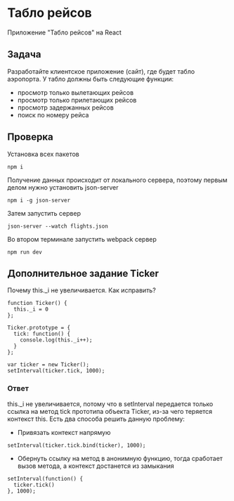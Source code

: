 # Табло рейсов
Приложение "Табло рейсов" на React
## Задача
Разработайте клиентское приложение (сайт), где будет табло аэропорта. У табло должны быть следующие функции:
* просмотр только вылетающих рейсов 
* просмотр только прилетающих рейсов 
* просмотр задержанных рейсов
* поиск по номеру рейса
## Проверка
Установка всех пакетов
```
npm i
```
Получение данных происходит от локального сервера, поэтому первым делом нужно установить
json-server
```
npm i -g json-server
```
Затем запустить сервер
```
json-server --watch flights.json
```
Во втором терминале запустить webpack сервер
```
npm run dev
```
## Дополнительное задание Ticker
Почему this._i не увеличивается. Как исправить?
```
function Ticker() { 
  this._i = 0
};

Ticker.prototype = { 
  tick: function() {
    console.log(this._i++); 
  }
};

var ticker = new Ticker();
setInterval(ticker.tick, 1000);
```
### Ответ
this._i не увеличивается, потому что в setInterval передается только ссылка на метод tick прототипа объекта Ticker, из-за чего теряется контекст this. 
Есть два способа решить данную проблему:
* Привязать контекст напрямую
```
setInterval(ticker.tick.bind(ticker), 1000);
```
* Обернуть ссылку на метод в анонимную функцию, тогда  сработает вызов метода, а контекст достанется из замыкания
```
setInterval(function() {
  ticker.tick()
}, 1000);
```
